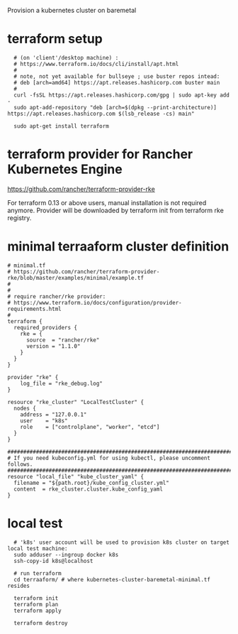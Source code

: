 
Provision a kubernetes cluster on baremetal

# terraform setup

```
  # (on 'client'/desktop machine) :
  # https://www.terraform.io/docs/cli/install/apt.html
  #
  # note, not yet available for bullseye ; use buster repos intead:
  # deb [arch=amd64] https://apt.releases.hashicorp.com buster main
  #
  curl -fsSL https://apt.releases.hashicorp.com/gpg | sudo apt-key add -
  sudo apt-add-repository "deb [arch=$(dpkg --print-architecture)] https://apt.releases.hashicorp.com $(lsb_release -cs) main"

  sudo apt-get install terraform
```

# terraform provider for Rancher Kubernetes Engine


https://github.com/rancher/terraform-provider-rke

For terraform 0.13 or above users, manual installation is not required anymore. Provider will be downloaded by terraform init from terraform rke registry.


# minimal terraaform cluster definition

```
# minimal.tf
# https://github.com/rancher/terraform-provider-rke/blob/master/examples/minimal/example.tf
#
#
# require rancher/rke provider:
# https://www.terraform.io/docs/configuration/provider-requirements.html
#
terraform {
  required_providers {
    rke = {
      source  = "rancher/rke"
      version = "1.1.0"
    }
  }
}

provider "rke" {
    log_file = "rke_debug.log"
}

resource "rke_cluster" "LocalTestCluster" {
  nodes {
    address = "127.0.0.1"
    user    = "k8s"
    role    = ["controlplane", "worker", "etcd"]
  }
}

###############################################################################
# If you need kubeconfig.yml for using kubectl, please uncomment follows.
###############################################################################
resource "local_file" "kube_cluster_yaml" {
  filename = "${path.root}/kube_config_cluster.yml"
  content  = rke_cluster.cluster.kube_config_yaml
}

```


# local test

```
  # 'k8s' user account will be used to provision k8s cluster on target local test machine:
  sudo adduser --ingroup docker k8s
  ssh-copy-id k8s@localhost

  # run terraform
  cd terraaform/ # where kubernetes-cluster-baremetal-minimal.tf resides

  terraform init
  terraform plan
  terraform apply

  terraform destroy
```




